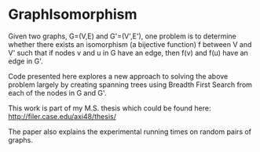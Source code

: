 GraphIsomorphism
================

Given two graphs, G=(V,E) and G'=(V',E'), one problem is to determine whether there exists an isomorphism (a bijective
function) f between V and V' such that if nodes v and u in G have an edge, then f(v) and f(u) have an edge in G'.

Code presented here explores a new approach to solving the above problem largely by creating spanning trees using
Breadth First Search from each of the nodes in G and G'.

This work is part of my M.S. thesis which could be found here: http://filer.case.edu/axi48/thesis/

The paper also explains the experimental running times on random pairs of graphs.
